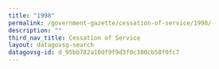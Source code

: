 ```yaml
---
title: "1998"
permalink: /government-gazette/cessation-of-service/1998/
description: ""
third_nav_title: Cessation of Service
layout: datagovsg-search
datagovsg-id: d_95bb782a10df9f9d3f0c380cb58f0fc7
---
```

